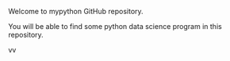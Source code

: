 Welcome to mypython GitHub repository. 

You will be able to find some python data science program in this repository. 

vv
